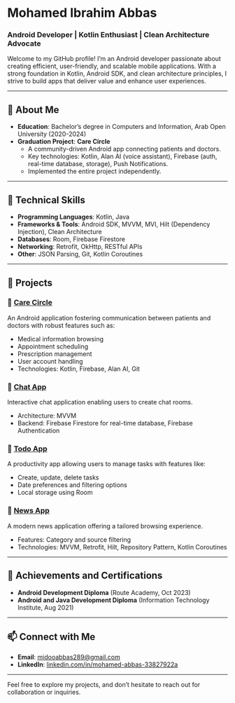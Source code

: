 # Mohamed Ibrahim Abbas

### Android Developer | Kotlin Enthusiast | Clean Architecture Advocate

Welcome to my GitHub profile! I’m an Android developer passionate about creating efficient, user-friendly, and scalable mobile applications. With a strong foundation in Kotlin, Android SDK, and clean architecture principles, I strive to build apps that deliver value and enhance user experiences.

---

## 📜 About Me
- **Education**: Bachelor’s degree in Computers and Information, Arab Open University (2020-2024)
- **Graduation Project**: **Care Circle**
  - A community-driven Android app connecting patients and doctors.
  - Key technologies: Kotlin, Alan AI (voice assistant), Firebase (auth, real-time database, storage), Push Notifications.
  - Implemented the entire project independently.

---

## 🚀 Technical Skills
- **Programming Languages**: Kotlin, Java
- **Frameworks & Tools**: Android SDK, MVVM, MVI, Hilt (Dependency Injection), Clean Architecture
- **Databases**: Room, Firebase Firestore
- **Networking**: Retrofit, OkHttp, RESTful APIs
- **Other**: JSON Parsing, Git, Kotlin Coroutines

---

## 💼 Projects

### 🏥 [Care Circle](https://github.com/MohamedAbbas289/Care-Circle)
An Android application fostering communication between patients and doctors with robust features such as:
- Medical information browsing
- Appointment scheduling
- Prescription management
- User account handling
- Technologies: Kotlin, Firebase, Alan AI, Git

### 💬 [Chat App](https://github.com/MohamedAbbas289/chat-application)
Interactive chat application enabling users to create chat rooms.
- Architecture: MVVM
- Backend: Firebase Firestore for real-time database, Firebase Authentication

### 🔖 [Todo App](https://github.com/MohamedAbbas289/todo-list-app)
A productivity app allowing users to manage tasks with features like:
- Create, update, delete tasks
- Date preferences and filtering options
- Local storage using Room

### 📰 [News App](https://github.com/MohamedAbbas289/News-app)
A modern news application offering a tailored browsing experience.
- Features: Category and source filtering
- Technologies: MVVM, Retrofit, Hilt, Repository Pattern, Kotlin Coroutines

---

## 🌱 Achievements and Certifications
- **Android Development Diploma** (Route Academy, Oct 2023)
- **Android and Java Development Diploma** (Information Technology Institute, Aug 2021)

---

## 📫 Connect with Me
- **Email**: [midooabbas289@gmail.com](mailto:midooabbas289@gmail.com)
- **LinkedIn**: [linkedin.com/in/mohamed-abbas-33827922a](https://www.linkedin.com/in/mohamed-abbas-33827922a)

---

Feel free to explore my projects, and don’t hesitate to reach out for collaboration or inquiries.



